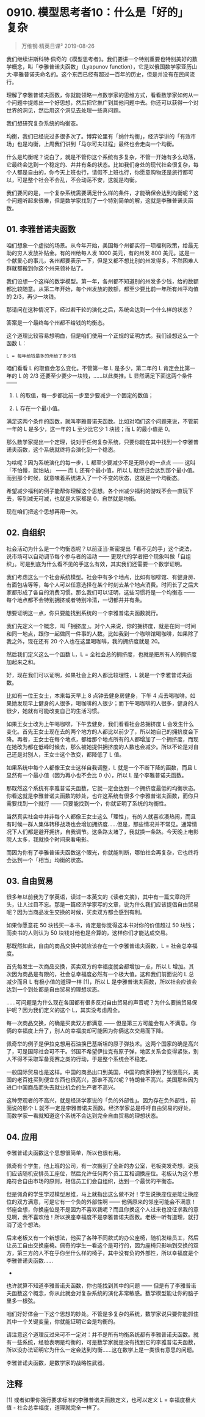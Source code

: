 # 0910. 模型思考者10：什么是「好的」复杂
> 万维钢·精英日课³
2019-08-26

我们继续讲斯科特·佩奇的《模型思考者》。我们要讲一个特别重要也特别美好的数学概念，叫「李雅普诺夫函数」（Lyapunov function），它是以俄国数学家亚历山大·李雅普诺夫命名的。这个东西已经有超过一百年的历史，但是并没有在民间流行。

理解了李雅普诺夫函数，你就能领略一点数学家的思维方式，看看数学家如何从一个问题中提炼出一个好思想，然后把它推广到其他问题中去。你还可以获得一个对世界的洞见，然后用这个洞见去处理一些真问题。

我们想研究复杂系统的均衡态。

均衡，我们已经说过多很多次了。博弈论里有「纳什均衡」，经济学讲的「有效市场」也是均衡，上周我们讲到「马尔可夫过程」最终也会走向一个均衡。

什么是均衡呢？说白了，就是不管你这个系统有多复杂，不管一开始有多么动荡，它最终会达到一个稳定的、井井有条的状态。比如我们身处的现代社会很复杂，每个人都是自由的，你今天上班也行，请假不上班也行，你愿意购物还是旅行都可以，可是整个社会不会乱，不会动荡不安，这就是均衡。

我们要问的是，一个复杂系统需要满足什么样的条件，才能确保会达到均衡呢？这个问题听起来很难，但是数学家找到了一个特别简单的解，这就是李雅普诺夫函数。

## 01. 李雅普诺夫函数

咱们想象一个虚拟的场景。从今年开始，美国每个州都实行一项福利政策，给最无助的穷人发放补贴金。有的州给每人发 1000 美元，有的州发 800 美元。这是一个献爱心的事儿，各州都要表示一下，但是又都不想比别的州发得多，不然困难人群就都搬到你这个州来领补贴了。

我们设想一个这样的数学模型。第一年，各州都不知道别的州发多少钱，给的数额都比较随意。从第二年开始，每个州发放的数额，都至少要比前一年所有州平均值的 2/3，再少一块钱。

那请问在这种情况下，经过若干轮的演化之后，系统会达到一个什么样的状态？

答案是一个最终每个州都不给钱的均衡态。

这个道理比较容易想明白，但是咱们使用一个正规的证明方式。我们设想这么一个函数 L：

	L = 每年给钱最多的州给了多少钱

咱们看看 L 的取值会怎么变化。不管第一年 L 是多少，第二年的 L 肯定会比第一年的 L 的 2/3 还要至少要少一块钱，……以此类推。L 显然满足下面这两个条件——

1. L 的取值，每一步都比前一步至少要减少一个固定的数值；

2. L 存在一个最小值。

满足这两个条件的函数，就叫李雅普诺夫函数。比如对咱们这个问题来说，不管前一年的 L 是多少，这一年的 L 至少比它少 1 块钱；而 L 的最小值是 0。

那么数学家提出一个定理，说对于任何复杂系统，只要你能在其中找到一个李雅普诺夫函数，这个系统就终将会演化到一个稳态。

为啥呢？因为系统演化的每一步，L 都至少要减少不是无限小的一点点 —— 这叫「不怕慢，就怕站」 —— 而 L 还有个最小值，所以 L 就终归会达到那个最小值。而到那个时候，就意味着系统进入了一个不变的状态，这就是一个均衡态。

希望减少福利的例子能帮你理解这个思想。各个州减少福利的游戏不会一直玩下去，等到减无可减，也就是大家都是 0，自然就是均衡。

现在咱们把这个思想再用一次。

## 02. 自组织

社会活动为什么是一个均衡态呢？以前亚当·斯密提出「看不见的手」这个说法，说市场可以自动调节每个参与者的活动 —— 更现代的学者把个现象叫做「自组织」。可是到底为什么看不见的手这么有效，其实我们还需要一个数学证明。

我们考虑这么一个社会系统模型。社会中有多个地点，比如有咖啡馆、有健身房、有面包店等等，每个人可以任意选择在某个时刻去某个地点消费。时间长了之后大家都形成了各自的消费习惯。那么我们可以证明，这些习惯将是一个均衡态 —— 每个地点都不会特别拥挤或者特别冷清，一切都井井有条。

想要证明这一点，你只要能找到系统的一个李雅普诺夫函数就行。

我们先定义一个概念，叫「拥挤度」。对个人来说，你的拥挤度，就是在同一时间和同一地点，跟你一起做同一件事的人数。比如我到一个咖啡馆喝咖啡，如果除了我之外，现在还有 20 个人也在这里喝咖啡，我的拥挤度就是 20。

然后我们定义这么一个函数 L，L = 全社会总的拥挤度，也就是把所有人的拥挤度加起来之和。

好，现在我们可以证明，如果社会上的人都比较理性，L 就是一个李雅普诺夫函数。

比如有一位王女士，本来每天早上 8 点钟去健身房健身，下午 4 点去喝咖啡。如果她发现早上健身的人很多，喝咖啡的人很少；而下午喝咖啡的人很多，健身的人很少，她就有可能改变自己的生活习惯。

如果王女士改为上午喝咖啡，下午去健身，我们看看社会总拥挤度 L 会发生什么变化。首先王女士现在去的两个地方的人都比以前少了，所以她自己的拥挤度会下降。再者，王女士在每个地点，都给那个地点所有的人都增加了一个拥挤度，而现在她改为都在低峰时候去，那么被她提供拥挤度的人数也会减少。所以不论是对自己还是对别人，王女士这个改变，都降低了 L 值。

如果系统中每个人都像王女士这样自我调整，L 就是一个不断下降的函数，而且 L 显然有一个最小值（因为再小也不会比 0 小），所以 L 是个李雅普诺夫函数。

那既然这个系统有李雅普诺夫函数，它就一定会达到一个拥挤度最低的均衡状态。你看这就是李雅普诺夫函数的妙处，也许这系统有很多个李雅普诺夫函数，而你只需要找到一个就行 —— 只要能找到一个，你就证明了系统的均衡性。

当然真实社会中并非每个人都像王女士这么「理性」，有的人就喜欢凑热闹，而且有时候一群人集体转移战场也会增加拥挤度……但是，那些情况并不常见。通常情况下人们都是避开拥挤，自我调节。这条路太堵了，我就换一条路。今天晚上电影院人太多，我就换个时间来看电影。

而因为你有了李雅普诺夫函数这个眼光，你就能判断，哪怕社会再复杂，它也终将会达到一个「相当」均衡的状态。

## 03. 自由贸易

很多年以前我为了学英语，读过一本英文的《读者文摘》，其中有一篇文章的开头，让人过目不忘。那是一篇经济学家写的文章，说为什么我们应该提倡自由贸易呢？因为当商品发生交换的时候，买卖双方都会感到有利。

如果你愿意花 50 块钱买一本书，肯定是你觉得这本书对你的价值超过 50 块钱；而卖书的人则认为 50 块钱对他也是合算的，这样你们才能达成交易。

那既然如此，自由的商品交换中就应该存在一个李雅普诺夫函数，L = 社会总幸福度。

首先每发生一次商品交换，买卖双方的幸福度就会都增加一点，所以 L 增加。其次因为商品是有限的，社会总幸福度必然有一个极大值。这和我们前面说的 L 总减少而且 L 有极小值的道理一样 [1]，所以 L 是李雅普诺夫函数，所以社会应该会达到一个到处都是自由贸易的理想状态。

……可问题是为什么现在各国都有很多反对自由贸易的声音呢？为什么要搞贸易保护呢？因为我们定义的这个 L，其实没考虑周全。

每一次商品交换，的确是买卖双方都满意 —— 但是第三方可能会有人不满意。你俩的幸福度上升了，别人的幸福度却可能因为你俩这次交易而下降。

佩奇举的例子是伊拉克想用石油换巴基斯坦的原子弹技术。这两个国家的确是高兴了，可是国际社会可不干。邻国不希望伊拉克有原子弹，地区关系会变得紧张，别人不得不采取军备竞赛之类的行动，于是整个系统会不稳定。

一般国际贸易也是这样。中国的商品出口到美国，中国的商家挣到了钱很高兴，美国的老百姓买到便宜东西也很高兴，那谁不高兴呢？特朗普不高兴。美国那些因为进口中国商品而失去就业机会的生产者不高兴。

这种旁观者的不高兴，就是经济学家说的「负的外部性」。因为存在负外部性，前面说的那个 L 就不一定是李雅普诺夫函数。经济学家总是呼吁自由贸易的好处，而数学家一看就知道这个系统不会达到完全自由贸易的理想状态。

## 04. 应用

李雅普诺夫函数这个思想很简单，所以也很有用。

佩奇有个学生，他上班的公司，有一次搬到了全新的办公室，老板突发奇想，说我们应该随机安排员工座位，然后允许任何两个员工互相调换座位。老板认为这个思路符合自由市场的原则，相信员工们会自组织，达到一个最优的平衡态。

但是佩奇的学生学过模型思维，马上就指出这么做不对！学生说换座位是能让换座位的双方满意，可是它有一个负的外部性啊 —— 他俩原来的邻座可能会不满意！邻座会想，你换座位是不是因为不喜欢我呢？而且你换这个人过来也没征求我的意见啊，我不喜欢他！所以换座幸福度不是李雅普诺夫函数。老板一听有道理，就打消了这个想法。

后来老板又有一个新想法，他买了各种不同款式的办公座椅，随机发给员工，然后让员工自由交换座椅。佩奇的学生一看这个是可行的，因为座椅只影响到交换的双方，第三方的人不在乎你坐什么样的椅子，其中没有负的外部性，所以幸福度是个李雅普诺夫函数……

*

也许就算不知道李雅普诺夫函数，你也能找到其中的问题 —— 但是有了李雅普诺夫函数这个概念，你从此就会对复杂系统的演化非常敏感。数学模型能让你的脑子里多一根弦。

咱们好好体会一下这个思想的妙处。不管是多复杂的系统，数学家说只要你能抓住其中一个关键变量，你就能证明它会是均衡的。

请注意这个道理反过来可不一定对：并不是所有均衡系统都有李雅普诺夫函数。就有一些系统，经验表明是均衡的，可是数学家就是没有找到它的李雅普诺夫函数，所以没办法证明它为什么一定会达到均衡……这在数学上是一类很有意思的问题。

李雅普诺夫函数，是数学家的战略性武器。

## 注释

[1] 或者如果你强行要求标准的李雅普诺夫函数定义，也可以定义 L = 幸福度极大值 - 社会总幸福度，道理就完全一样了。

